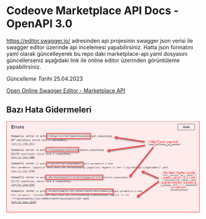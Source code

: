 # Codeove Marketplace API Docs - OpenAPI 3.0

https://editor.swagger.io/ adresinden api projesinin swagger json verisi ile swagger editor üzerinde api incelemesi yapabilirsiniz. Hatta json formatını yaml olarak güncelleyerek bu repo daki marketplace-api.yaml dosyasını güncellerseniz aşağıdaki link ile online editor üzerinden görüntüleme yapabilirsiniz.

*Güncelleme Tarihi*
25.04.2023

[Open Online Swagger Editor - Marketplace API](https://editor.swagger.io/?url=https://github.com/muratbaseren/codeove-marketplace-api-docs/marketplace-api.yaml)

## Bazı Hata Gidermeleri
![fixes](/images/fixes.jpg)
